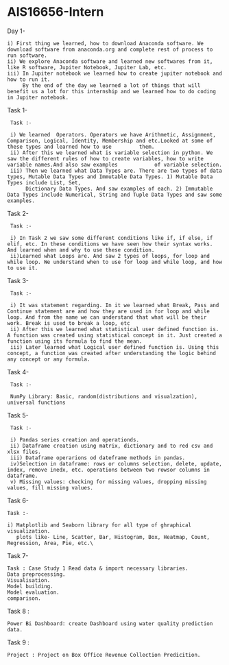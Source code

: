 # AIS16656-Intern
Day 1-
 
    i) First thing we learned, how to download Anaconda software. We download software from anaconda.org and complete rest of process to run software.
    ii) We explore Anaconda software and learned new softwares from it, like R software, Jupiter Notebook, Jupiter Lab, etc.
    iii) In Jupiter notebook we learned how to create jupiter notebook and how to run it.
         By the end of the day we learned a lot of things that will benefit us a lot for this internship and we learned how to do coding in Jupiter notebook.
         
Task 1-

     Task :-
     
     i) We learned  Operators. Operators we have Arithmetic, Assignment, Comparison, Logical, Identity, Membership and etc.Looked at some of these types and learned how to use         them.
     ii) After this we learned what is variable selection in python. We saw the different rules of how to create variables, how to write variable names.And also saw examples            of variable selection.
     iii) Then we learned what Data Types are. There are two types of data types, Mutable Data Types and Immutable Data Types. 1) Mutable Data Types include List, Set,
          Dictionary Data Types. And saw examples of each. 2) Immutable Data Types include Numerical, String and Tuple Data Types and saw some examples.

Task 2-

     Task :-

     i) In Task 2 we saw some different conditions like if, if else, if elif, etc. In these conditions we have seen how their syntax works. And learned when and why to use these condition.
     ii)Learned what Loops are. And saw 2 types of loops, for loop and while loop. We understand when to use for loop and while loop, and how to use it.


Task 3-

     Task :-

     i) It was statement regarding. In it we learned what Break, Pass and Continue statement are and how they are used in for loop and while loop. And from the name we can understand that what will be their work. Break is used to break a loop, etc
     ii) After this we learned what statistical user defined function is. A function was created using statistical concept in it. Just created a function using its formula to find the mean.
     iii) Later learned what Logical user defined function is. Using this concept, a function was created after understanding the logic behind any concept or any formula.

Task 4-

     Task :-

     NumPy Library: Basic, random(distributions and visualzation), universal functions

Task 5-

     Task :-

     i) Pandas series creation and operationds.
     ii) Dataframe creation using matrix, dictionary and to red csv and xlsx files.
     iii) Dataframe operarions od dateframe methods in pandas.
     iv)Selection in dataframe: rows or columns selection, delete, update, index, remove inedx, etc. operations between two rowsor columns in dataframe.
     v) Missing values: checking for missing values, dropping missing values, fill missing values.

Task 6-

    Task :-

    i) Matplotlib and Seaborn library for all type of ghraphical visualization.
       plots like- Line, Scatter, Bar, Histogram, Box, Heatmap, Count, Regression, Area, Pie, etc.\
       
Task 7- 
     
    Task : Case Study 1 Read data & import necessary libraries. 
    Data preprocessing. 
    Visualisation. 
    Model building. 
    Model evaluation. 
    comparison. 
    
 
Task 8 : 
      
    Power Bi Dashboard: create Dashboard using water quality prediction data. 
    
    
Task 9 : 

    Project : Project on Box Office Revenue Collection Predicition.
              


